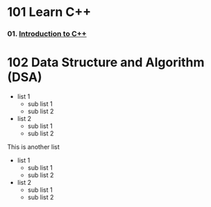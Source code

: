 # 101 Learn C++

   ### 01. [Introduction to C++](101/01intro.md)

# 102 Data Structure and Algorithm (DSA)

- list 1
    * sub list 1
    * sub list 2
- list 2
    * sub list 1
    * sub list 2

This is another list 

* list 1
    * sub list 1
    * sub list 2
* list 2
    * sub list 1
    * sub list 2
